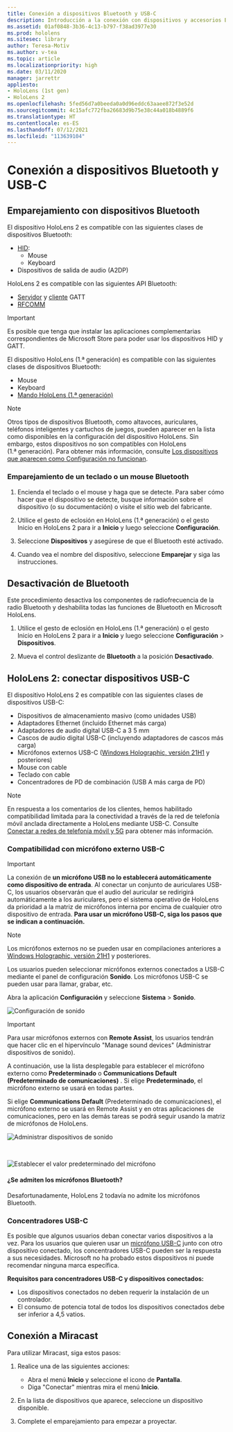 ```yaml
---
title: Conexión a dispositivos Bluetooth y USB-C
description: Introducción a la conexión con dispositivos y accesorios Bluetooth y USB-C desde dispositivos HoloLens de realidad mixta.
ms.assetid: 01af0848-3b36-4c13-b797-f38ad3977e30
ms.prod: hololens
ms.sitesec: library
author: Teresa-Motiv
ms.author: v-tea
ms.topic: article
ms.localizationpriority: high
ms.date: 03/11/2020
manager: jarrettr
appliesto:
- HoloLens (1st gen)
- HoloLens 2
ms.openlocfilehash: 5fed56d7a0beeda0a0d96eddc63aaee872f3e52d
ms.sourcegitcommit: 4c15afc772fba26683d9b75e38c44a018b4889f6
ms.translationtype: HT
ms.contentlocale: es-ES
ms.lasthandoff: 07/12/2021
ms.locfileid: "113639104"
---
```

# <a name="connect-to-bluetooth-and-usb-c-devices"></a>Conexión a dispositivos Bluetooth y USB-C

## <a name="pair-bluetooth-devices"></a>Emparejamiento con dispositivos Bluetooth

El dispositivo HoloLens 2 es compatible con las siguientes clases de dispositivos Bluetooth:

- [HID](/windows-hardware/drivers/hid/):
    - Mouse
    - Keyboard
- Dispositivos de salida de audio (A2DP)

HoloLens 2 es compatible con las siguientes API Bluetooth:
- [Servidor](/windows/uwp/devices-sensors/gatt-server) y [cliente](/windows/uwp/devices-sensors/gatt-client) GATT
- [RFCOMM](/windows/uwp/devices-sensors/send-or-receive-files-with-rfcomm)
>[!IMPORTANT]
> Es posible que tenga que instalar las aplicaciones complementarias correspondientes de Microsoft Store para poder usar los dispositivos HID y GATT.

El dispositivo HoloLens (1.ª generación) es compatible con las siguientes clases de dispositivos Bluetooth:

- Mouse
- Keyboard
- [Mando HoloLens (1.ª generación)](hololens1-clicker.md)

> [!NOTE]
> Otros tipos de dispositivos Bluetooth, como altavoces, auriculares, teléfonos inteligentes y cartuchos de juegos, pueden aparecer en la lista como disponibles en la configuración del dispositivo HoloLens. Sin embargo, estos dispositivos no son compatibles con HoloLens (1.ª generación). Para obtener más información, consulte [Los dispositivos que aparecen como Configuración no funcionan](hololens-troubleshooting.md#devices-listed-as-available-in-settings-dont-work).

### <a name="pair-a-bluetooth-keyboard-or-mouse"></a>Emparejamiento de un teclado o un mouse Bluetooth

1. Encienda el teclado o el mouse y haga que se detecte. Para saber cómo hacer que el dispositivo se detecte, busque información sobre el dispositivo (o su documentación) o visite el sitio web del fabricante.

1. Utilice el gesto de eclosión en HoloLens (1.ª generación) o el gesto Inicio en HoloLens 2 para ir a **Inicio** y luego seleccione **Configuración**.

1. Seleccione **Dispositivos** y asegúrese de que el Bluetooth esté activado.  

1. Cuando vea el nombre del dispositivo, seleccione **Emparejar** y siga las instrucciones.

## <a name="disable-bluetooth"></a>Desactivación de Bluetooth

Este procedimiento desactiva los componentes de radiofrecuencia de la radio Bluetooth y deshabilita todas las funciones de Bluetooth en Microsoft HoloLens.

1. Utilice el gesto de eclosión en HoloLens (1.ª generación) o el gesto Inicio en HoloLens 2 para ir a **Inicio** y luego seleccione **Configuración** > **Dispositivos**.

1. Mueva el control deslizante de **Bluetooth** a la posición **Desactivado**.

## <a name="hololens-2-connect-usb-c-devices"></a>HoloLens 2: conectar dispositivos USB-C

El dispositivo HoloLens 2 es compatible con las siguientes clases de dispositivos USB-C:

- Dispositivos de almacenamiento masivo (como unidades USB)
- Adaptadores Ethernet (incluido Ethernet más carga)
- Adaptadores de audio digital USB-C a 3 5 mm
- Cascos de audio digital USB-C (incluyendo adaptadores de cascos más carga)
- Micrófonos externos USB-C ([Windows Holographic, versión 21H1](hololens-release-notes.md#windows-holographic-version-21h1) y posteriores)
- Mouse con cable
- Teclado con cable
- Concentradores de PD de combinación (USB A más carga de PD)


> [!NOTE]
> En respuesta a los comentarios de los clientes, hemos habilitado compatibilidad limitada para la conectividad a través de la red de telefonía móvil anclada directamente a HoloLens mediante USB-C. Consulte [Conectar a redes de telefonía móvil y 5G](hololens-cellular.md) para obtener más información.

### <a name="usb-c-external-microphone-support"></a>Compatibilidad con micrófono externo USB-C

> [!IMPORTANT]
> La conexión de **un micrófono USB no lo establecerá automáticamente como dispositivo de entrada**. Al conectar un conjunto de auriculares USB-C, los usuarios observarán que el audio del auricular se redirigirá automáticamente a los auriculares, pero el sistema operativo de HoloLens da prioridad a la matriz de micrófonos interna por encima de cualquier otro dispositivo de entrada. **Para usar un micrófono USB-C, siga los pasos que se indican a continuación.**

> [!NOTE]
> Los micrófonos externos no se pueden usar en compilaciones anteriores a [Windows Holographic, versión 21H1](hololens-release-notes.md#windows-holographic-version-21h1) y posteriores. 

Los usuarios pueden seleccionar micrófonos externos conectados a USB-C mediante el panel de configuración **Sonido**. Los micrófonos USB-C se pueden usar para llamar, grabar, etc.

Abra la aplicación **Configuración** y seleccione **Sistema** > **Sonido**.

![Configuración de sonido](images/usbc-mic-1.jpg)

> [!IMPORTANT]
> Para usar micrófonos externos con **Remote Assist**, los usuarios tendrán que hacer clic en el hipervínculo "Manage sound devices" (Administrar dispositivos de sonido).
>
> A continuación, use la lista desplegable para establecer el micrófono externo como **Predeterminado** o **Communications Default (Predeterminado de comunicaciones)** . Si elige **Predeterminado**, el micrófono externo se usará en todas partes.
>
> Si elige **Communications Default** (Predeterminado de comunicaciones), el micrófono externo se usará en Remote Assist y en otras aplicaciones de comunicaciones, pero en las demás tareas se podrá seguir usando la matriz de micrófonos de HoloLens.

![Administrar dispositivos de sonido](images/usbc-mic-2.png)

<br>

![Establecer el valor predeterminado del micrófono](images/usbc-mic-3.jpg)

#### <a name="what-about-bluetooth-microphone-support"></a>¿Se admiten los micrófonos Bluetooth?

Desafortunadamente, HoloLens 2 todavía no admite los micrófonos Bluetooth.

### <a name="usb-c-hubs"></a>Concentradores USB-C

Es posible que algunos usuarios deban conectar varios dispositivos a la vez. Para los usuarios que quieren usar un [micrófono USB-C](#usb-c-external-microphone-support) junto con otro dispositivo conectado, los concentradores USB-C pueden ser la respuesta a sus necesidades. Microsoft no ha probado estos dispositivos ni puede recomendar ninguna marca específica.

**Requisitos para concentradores USB-C y dispositivos conectados:**

- Los dispositivos conectados no deben requerir la instalación de un controlador.
- El consumo de potencia total de todos los dispositivos conectados debe ser inferior a 4,5 vatios.

## <a name="connect-to-miracast"></a>Conexión a Miracast

Para utilizar Miracast, siga estos pasos:

1. Realice una de las siguientes acciones:  

   - Abra el menú **Inicio** y seleccione el icono de **Pantalla**.
   - Diga "Conectar" mientras mira el menú **Inicio**.  

1. En la lista de dispositivos que aparece, seleccione un dispositivo disponible.

1. Complete el emparejamiento para empezar a proyectar.
